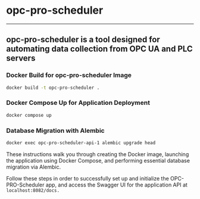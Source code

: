 # opc-pro-scheduler
---
## opc-pro-scheduler is a tool designed for automating data collection from OPC UA and PLC servers

### Docker Build for opc-pro-scheduler Image
```bash
docker build -t opc-pro-scheduler .
```

### Docker Compose Up for Application Deployment
```bash
docker compose up
```

### Database Migration with Alembic
```bash
docker exec opc-pro-scheduler-api-1 alembic upgrade head
```
These instructions walk you through creating the Docker image, launching the application using Docker Compose, 
and performing essential database migration via Alembic. 

Follow these steps in order to successfully set up and initialize the OPC-PRO-Scheduler app, 
and access the Swagger UI for the application API at ```localhost:8082/docs.```